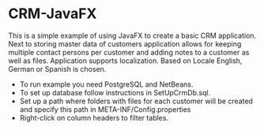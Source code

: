 # CRM-JavaFX
This is a simple example of using JavaFX to create a basic CRM application.
Next to storing master data of customers application allows for keeping multiple contact persons per customer
and adding notes to a customer as well as files. Application supports localization. Based on Locale English, German or Spanish is chosen.
<ul>
<li>To run example you need PostgreSQL and NetBeans.</li>
<li>To set up database follow instructions in SetUpCrmDb.sql.</li>
<li>Set up a path where folders with files for each customer will be created and specify this path in META-INF/Config.properties</li>
<li>Right-click on column headers to filter tables.</li>
</ul>
